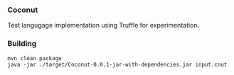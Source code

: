 ### Coconut
Test langugage implementation using Truffle for experimentation.

### Building
```
mvn clean package
java -jar ./target/Coconut-0.0.1-jar-with-dependencies.jar input.cnut
```
